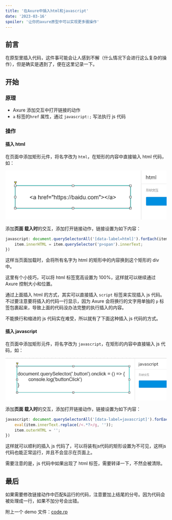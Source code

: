 ```yaml
---
title: '在Axure中插入html和javascript'
date: '2023-03-16'
spoiler: '让你的axure原型中可以实现更多骚操作'
---
```


## 前言

在原型里插入代码，这件事可能会让人感到不解（什么情况下会进行这么复杂的操作），但是确实是遇到了，便在这里记录一下。

## 开始

### 原理

-   Axure 添加交互中打开链接的动作
-   `a` 标签的`href` 属性，通过 `javascript:;` 写法执行 js 代码

### 操作

#### 插入 html

在页面中添加矩形元件，将名字改为 `html`，在矩形的内容中直接输入 html 代码，如：

![img](./assets/image-20230316215524586.png)

添加**页面 载入时**的交互，添加打开链接动作，链接设置为如下内容：

```js
javascript: document.querySelectorAll('[data-label=html]').forEach(item => {
    item.innerHTML = item.querySelector('p>span').innerText;
})
```

这样当页面加载时，会将所有名字为 html 的矩形中的内容换到这个矩形的 div 中。

这里有个小技巧，可以将 html 标签宽高设置为 100%，这样就可以继续通过 Axure 控制大小和位置。

通过上面插入 html 的方式，其实可以直接插入 `script` 标签来实现插入 js 代码。不过要注意要将插入的代码一行显示，因为 Axure 会将换行的文字用单独的 `p` 标签包裹起来，导致上面的代码没办法完整的执行插入的内容。

不能换行和缩进的 js 代码实在难受，所以就有了下面这种插入 js 代码的方式。

#### 插入 javascript

在页面中添加矩形元件，将名字改为 `javascript`，在矩形的内容中直接输入 js 代码，如：

![img](./assets/image-20230316221826123.png)

添加**页面 载入时**的交互，添加打开链接动作，链接设置为如下内容：

```js
javascript: document.querySelectorAll('[data-label=javascript]').forEach(item => {
    eval(item.innerText.replace(/<.*?>/g, ''));
    item.outerHTML = '';
})
```

这样就可以顺利的插入 js 代码了，可以将装有js代码的矩形设置为不可见，这样js代码也能正常运行，并且不会显示在页面上。

需要注意的是，js 代码中如果出现了 html 标签，需要转译一下，不然会被清除。

## 最后

如果需要修改链接动作中匹配&运行的代码，注意要加上结尾的分号。因为代码会被处理成一行，如果不加分号会出错。

附上一个 demo 文件：[code.rp](./assets/code.rp)
